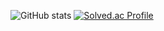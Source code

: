 ![GitHub stats](https://github-readme-stats.vercel.app/api?username=Kyumin98&show_icons=true&theme=radical)
[![Solved.ac Profile](http://mazassumnida.wtf/api/v2/generate_badge?boj=rlatngus1691)](https://solved.ac/kyum1n/)
